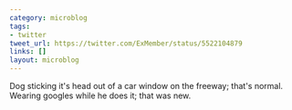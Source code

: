 ```yaml
---
category: microblog
tags:
- twitter
tweet_url: https://twitter.com/ExMember/status/5522104879
links: []
layout: microblog
---
```

Dog sticking it's head out of a car window on the freeway; that's normal. Wearing googles while he does it; that was new.
